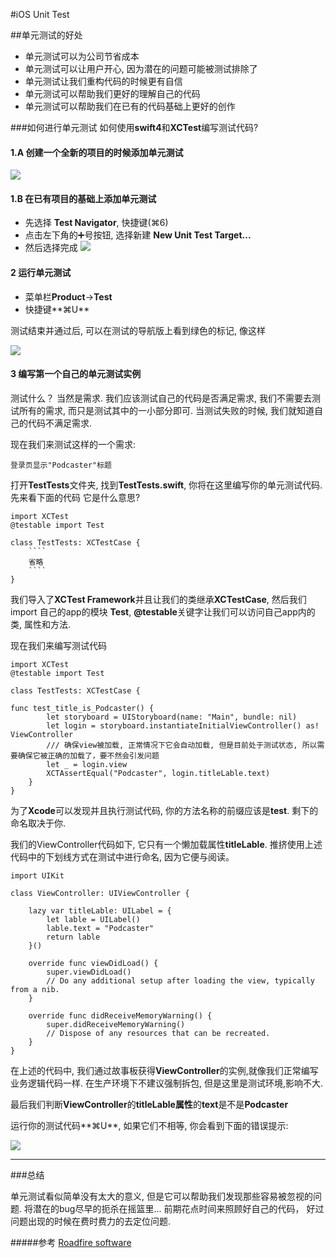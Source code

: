 #iOS Unit Test

##单元测试的好处

* 单元测试可以为公司节省成本
* 单元测试可以让用户开心, 因为潜在的问题可能被测试排除了
* 单元测试让我们重构代码的时候更有自信
* 单元测试可以帮助我们更好的理解自己的代码
* 单元测试可以帮助我们在已有的代码基础上更好的创作

###如何进行单元测试
如何使用**swift4**和**XCTest**编写测试代码?

#### 1.A 创建一个全新的项目的时候添加单元测试

![](https://ws3.sinaimg.cn/large/006tNc79gy1frebikpw80j30k90epgln.jpg)

#### 1.B 在已有项目的基础上添加单元测试
* 先选择 **Test Navigator**, 快捷键(⌘6)
* 点击左下角的➕号按钮, 选择新建 **New Unit Test Target...**
* 然后选择完成
![](https://ws1.sinaimg.cn/large/006tNc79gy1freb01vcu0j308c0973yp.jpg)

#### 2 运行单元测试
* 菜单栏**Product**->**Test**
* 快捷键**⌘U**

测试结束并通过后, 可以在测试的导航版上看到绿色的标记, 像这样

![](https://ws1.sinaimg.cn/large/006tNc79gy1freb7pag5mj307j047t8k.jpg)

#### 3 编写第一个自己的单元测试实例
测试什么？ 当然是需求. 我们应该测试自己的代码是否满足需求, 我们不需要去测试所有的需求, 而只是测试其中的一小部分即可. 当测试失败的时候, 我们就知道自己的代码不满足需求.

现在我们来测试这样的一个需求:

```
登录页显示"Podcaster"标题
```
打开**TestTests**文件夹, 找到**TestTests.swift**, 你将在这里编写你的单元测试代码.
先来看下面的代码 它是什么意思?

```
import XCTest
@testable import Test

class TestTests: XCTestCase {
	````
	省略
	````
}
```

我们导入了**XCTest Framework**并且让我们的类继承**XCTestCase**, 然后我们import 自己的app的模块 **Test**, **@testable**关键字让我们可以访问自己app内的类, 属性和方法.

现在我们来编写测试代码
```
import XCTest
@testable import Test

class TestTests: XCTestCase {

func test_title_is_Podcaster() {
        let storyboard = UIStoryboard(name: "Main", bundle: nil)
        let login = storyboard.instantiateInitialViewController() as! ViewController
        /// 确保view被加载, 正常情况下它会自动加载, 但是目前处于测试状态, 所以需要确保它被正确的加载了，要不然会引发问题
        let _ = login.view
        XCTAssertEqual("Podcaster", login.titleLable.text)
    }
}
```

为了**Xcode**可以发现并且执行测试代码, 你的方法名称的前缀应该是**test**. 剩下的命名取决于你.

我们的ViewController代码如下, 它只有一个懒加载属性**titleLable**. 推挤使用上述代码中的下划线方式在测试中进行命名, 因为它便与阅读。

```
import UIKit

class ViewController: UIViewController {

    lazy var titleLable: UILabel = {
        let lable = UILabel()
        lable.text = "Podcaster"
        return lable
    }()

    override func viewDidLoad() {
        super.viewDidLoad()
        // Do any additional setup after loading the view, typically from a nib.
    }
    
    override func didReceiveMemoryWarning() {
        super.didReceiveMemoryWarning()
        // Dispose of any resources that can be recreated.
    }
}
```

在上述的代码中, 我们通过故事板获得**ViewController**的实例,就像我们正常编写业务逻辑代码一样. 在生产环境下不建议强制拆包, 但是这里是测试环境,影响不大.

最后我们判断**ViewController**的**titleLable属性**的**text**是不是**Podcaster**

运行你的测试代码**⌘U**, 如果它们不相等, 你会看到下面的错误提示:

![](https://ws1.sinaimg.cn/large/006tKfTcgy1frecq5i933j30pd071t90.jpg)

-------------

###总结

单元测试看似简单没有太大的意义, 但是它可以帮助我们发现那些容易被忽视的问题. 将潜在的bug尽早的扼杀在摇篮里... 前期花点时间来照顾好自己的代码， 好过问题出现的时候在费时费力的去定位问题.

#####参考
[Roadfire software](https://roadfiresoftware.com/)

